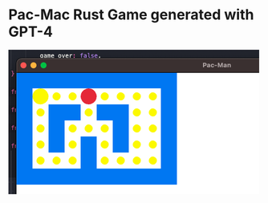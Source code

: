 # Pac-Mac Rust Game generated with GPT-4

![Pac-Mac Rust Game generated with GPT-4!](/img/game.png "Pac-Mac")
